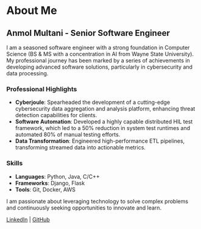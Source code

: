 # About Me

## Anmol Multani - Senior Software Engineer

I am a seasoned software engineer with a strong foundation in Computer Science (BS & MS with a concentration in AI from Wayne State University). My professional journey has been marked by a series of achievements in developing advanced software solutions, particularly in cybersecurity and data processing.

### Professional Highlights

- **Cyberjoule**: Spearheaded the development of a cutting-edge cybersecurity data aggregation and analysis platform, enhancing threat detection capabilities for clients.
- **Software Automation**: Developed a highly capable distributed HIL test framework, which led to a 50% reduction in system test runtimes and automated 80% of manual testing efforts.
- **Data Transformation**: Engineered high-performance ETL pipelines, transforming streamed data into actionable metrics.

### Skills

- **Languages**: Python, Java, C/C++
- **Frameworks**: Django, Flask
- **Tools**: Git, Docker, AWS

I am passionate about leveraging technology to solve complex problems and continuously seeking opportunities to innovate and learn.

[LinkedIn](https://www.linkedin.com/in/anmolmultani) | [GitHub](https://github.com/anmolmultani)

